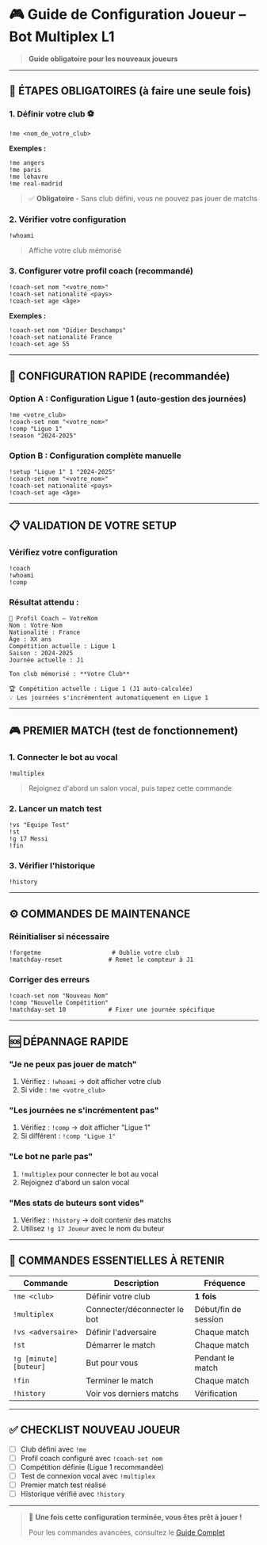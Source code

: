 # 🎮 Guide de Configuration Joueur – Bot Multiplex L1

> **Guide obligatoire pour les nouveaux joueurs**

---

## 🚨 ÉTAPES OBLIGATOIRES (à faire une seule fois)

### 1. **Définir votre club** ⚽
```
!me <nom_de_votre_club>
```
**Exemples :**
```
!me angers
!me paris
!me lehavre
!me real-madrid
```
> ✅ **Obligatoire** - Sans club défini, vous ne pouvez pas jouer de matchs

### 2. **Vérifier votre configuration**
```
!whoami
```
> Affiche votre club mémorisé

### 3. **Configurer votre profil coach** (recommandé)
```
!coach-set nom "<votre_nom>"
!coach-set nationalité <pays>
!coach-set age <âge>
```
**Exemples :**
```
!coach-set nom "Didier Deschamps"
!coach-set nationalité France
!coach-set age 55
```

---

## 🎯 CONFIGURATION RAPIDE (recommandée)

### Option A : Configuration Ligue 1 (auto-gestion des journées)
```
!me <votre_club>
!coach-set nom "<votre_nom>"
!comp "Ligue 1"
!season "2024-2025"
```

### Option B : Configuration complète manuelle
```
!setup "Ligue 1" 1 "2024-2025"
!coach-set nom "<votre_nom>"
!coach-set nationalité <pays>
!coach-set age <âge>
```

---

## 📋 VALIDATION DE VOTRE SETUP

### Vérifiez votre configuration
```
!coach
!whoami
!comp
```

### Résultat attendu :
```
👤 Profil Coach — VotreNom
Nom : Votre Nom
Nationalité : France
Âge : XX ans
Compétition actuelle : Ligue 1
Saison : 2024-2025
Journée actuelle : J1

Ton club mémorisé : **Votre Club**

🏆 Compétition actuelle : Ligue 1 (J1 auto-calculée)
💡 Les journées s'incrémentent automatiquement en Ligue 1
```

---

## 🎮 PREMIER MATCH (test de fonctionnement)

### 1. Connecter le bot au vocal
```
!multiplex
```
> Rejoignez d'abord un salon vocal, puis tapez cette commande

### 2. Lancer un match test
```
!vs "Équipe Test"
!st
!g 17 Messi
!fin
```

### 3. Vérifier l'historique
```
!history
```

---

## ⚙️ COMMANDES DE MAINTENANCE

### Réinitialiser si nécessaire
```
!forgetme                    # Oublie votre club
!matchday-reset             # Remet le compteur à J1
```

### Corriger des erreurs
```
!coach-set nom "Nouveau Nom"
!comp "Nouvelle Compétition"
!matchday-set 10            # Fixer une journée spécifique
```

---

## 🆘 DÉPANNAGE RAPIDE

### "Je ne peux pas jouer de match"
1. Vérifiez : `!whoami` → doit afficher votre club
2. Si vide : `!me <votre_club>`

### "Les journées ne s'incrémentent pas"
1. Vérifiez : `!comp` → doit afficher "Ligue 1"
2. Si différent : `!comp "Ligue 1"`

### "Le bot ne parle pas"
1. `!multiplex` pour connecter le bot au vocal
2. Rejoignez d'abord un salon vocal

### "Mes stats de buteurs sont vides"
1. Vérifiez : `!history` → doit contenir des matchs
2. Utilisez `!g 17 Joueur` avec le nom du buteur

---

## 📖 COMMANDES ESSENTIELLES À RETENIR

| Commande | Description | Fréquence |
|----------|-------------|-----------|
| `!me <club>` | Définir votre club | **1 fois** |
| `!multiplex` | Connecter/déconnecter le bot | Début/fin de session |
| `!vs <adversaire>` | Définir l'adversaire | Chaque match |
| `!st` | Démarrer le match | Chaque match |
| `!g [minute] [buteur]` | But pour vous | Pendant le match |
| `!fin` | Terminer le match | Chaque match |
| `!history` | Voir vos derniers matchs | Vérification |

---

## ✅ CHECKLIST NOUVEAU JOUEUR

- [ ] Club défini avec `!me`
- [ ] Profil coach configuré avec `!coach-set nom`
- [ ] Compétition définie (Ligue 1 recommandée)
- [ ] Test de connexion vocal avec `!multiplex`
- [ ] Premier match test réalisé
- [ ] Historique vérifié avec `!history`

---

> 🎯 **Une fois cette configuration terminée, vous êtes prêt à jouer !**
> 
> Pour les commandes avancées, consultez le [Guide Complet](../README.md)
